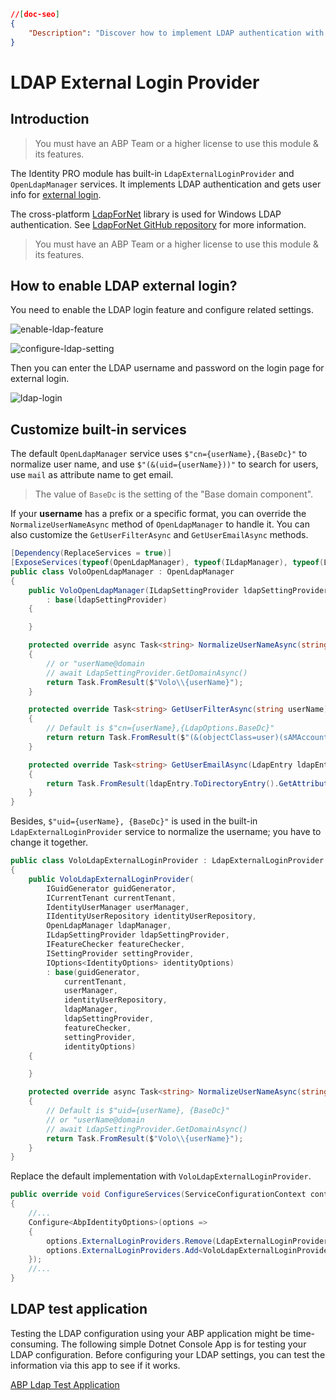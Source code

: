 ```json
//[doc-seo]
{
    "Description": "Discover how to implement LDAP authentication with ABP Framework's LdapExternalLoginProvider, enhancing external login capabilities for your applications."
}
```

# LDAP External Login Provider

## Introduction

> You must have an ABP Team or a higher license to use this module & its features.

The Identity PRO module has built-in `LdapExternalLoginProvider` and `OpenLdapManager` services. It implements LDAP authentication and gets user info for [external login](https://github.com/abpframework/abp/issues/4977).

The cross-platform [LdapForNet](https://www.nuget.org/packages/LdapForNet/) library is used for Windows LDAP authentication. See [LdapForNet GitHub repository](https://github.com/flamencist/ldap4net) for more information.

> You must have an ABP Team or a higher license to use this module & its features.

## How to enable LDAP external login?

You need to enable the LDAP login feature and configure related settings.

![enable-ldap-feature](../../images/enable-ldap-feature.png)

![configure-ldap-setting](../../images/configure-ldap-setting.png)

Then you can enter the LDAP username and password on the login page for external login.

![ldap-login](../../images/ldap-login.png)

## Customize built-in services

The default `OpenLdapManager` service uses `$"cn={userName},{BaseDc}"` to normalize user name, and use `$"(&(uid={userName}))"` to search for users, use `mail` as attribute name to get email.

> The value of `BaseDc` is the setting of the "Base domain component".

If your **username** has a prefix or a specific format, you can override the `NormalizeUserNameAsync` method of `OpenLdapManager` to handle it. You can also customize the `GetUserFilterAsync` and `GetUserEmailAsync` methods.

```cs
[Dependency(ReplaceServices = true)]
[ExposeServices(typeof(OpenLdapManager), typeof(ILdapManager), typeof(LdapManager))]
public class VoloOpenLdapManager : OpenLdapManager
{
    public VoloOpenLdapManager(ILdapSettingProvider ldapSettingProvider)
        : base(ldapSettingProvider)
    {

    }

    protected override async Task<string> NormalizeUserNameAsync(string userName)
    {
        // or "userName@domain 
        // await LdapSettingProvider.GetDomainAsync()
        return Task.FromResult($"Volo\\{userName}");
    }

    protected override Task<string> GetUserFilterAsync(string userName)
    {
        // Default is $"cn={userName},{LdapOptions.BaseDc}"
        return return Task.FromResult($"(&(objectClass=user)(sAMAccountName={userName}))");
    }

    protected override Task<string> GetUserEmailAsync(LdapEntry ldapEntry)
    {
        return Task.FromResult(ldapEntry.ToDirectoryEntry().GetAttribute("mail")?.GetValue<string>());
    }
}
```

Besides, `$"uid={userName}, {BaseDc}"` is used in the built-in `LdapExternalLoginProvider` service to normalize the username; you have to change it together.

```cs
public class VoloLdapExternalLoginProvider : LdapExternalLoginProvider
{
    public VoloLdapExternalLoginProvider(
        IGuidGenerator guidGenerator,
        ICurrentTenant currentTenant,
        IdentityUserManager userManager,
        IIdentityUserRepository identityUserRepository,
        OpenLdapManager ldapManager,
        ILdapSettingProvider ldapSettingProvider,
        IFeatureChecker featureChecker,
        ISettingProvider settingProvider,
        IOptions<IdentityOptions> identityOptions)
        : base(guidGenerator,
            currentTenant,
            userManager,
            identityUserRepository,
            ldapManager,
            ldapSettingProvider,
            featureChecker,
            settingProvider,
            identityOptions)
    {

    }

    protected override async Task<string> NormalizeUserNameAsync(string userName)
    {
        // Default is $"uid={userName}, {BaseDc}"
        // or "userName@domain 
        // await LdapSettingProvider.GetDomainAsync()
        return Task.FromResult($"Volo\\{userName}");
    }
}
```

Replace the default implementation with `VoloLdapExternalLoginProvider`.

```cs
public override void ConfigureServices(ServiceConfigurationContext context)
{
    //...
    Configure<AbpIdentityOptions>(options =>
    {
        options.ExternalLoginProviders.Remove(LdapExternalLoginProvider.Name);
        options.ExternalLoginProviders.Add<VoloLdapExternalLoginProvider>(LdapExternalLoginProvider.Name);
    });
    //...
}
```

## LDAP test application

Testing the LDAP configuration using your ABP application might be time-consuming.
The following simple Dotnet Console App is for testing your LDAP configuration. 
Before configuring your LDAP settings, you can test the information via this app to see if it works.

[ABP Ldap Test Application](https://github.com/abpframework/abp-samples/tree/master/AbpLdapSample)


